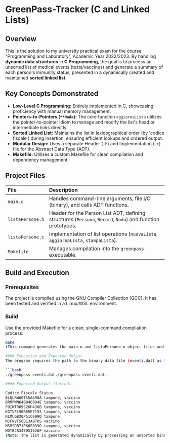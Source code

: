 # GreenPass-Tracker (C and Linked Lists)

## Overview
This is the solution to my university practical exam for the course "Programming and Laboratory", Academic Year 2022/2023. By handling **dynamic data structures** in **C Programming**, the goal is to process an unsorted list of medical events (tests/vaccines) and generate a summary of each person's immunity status, presented in a dynamically created and maintained **sorted linked list**.

## Key Concepts Demonstrated
- **Low-Level C Programming:** Entirely implemented in C, showcasing proficiency with manual memory management.
- **Pointers-to-Pointers (`**Node`):** The core function `aggiornaLista` utilizes the pointer-to-pointer idiom to manage and modify the list's head or intermediate links directly.
- **Sorted Linked List:** Maintains the list in lexicographical order (by 'codice fiscale') during insertion, ensuring efficient lookups and ordered output.
- **Modular Design:** Uses a separate Header (`.h`) and Implementation (`.c`) file for the Abstract Data Type (ADT).
- **Makefile:** Utilizes a custom Makefile for clean compilation and dependency management.

## Project Files
| File | Description |
| :--- | :--- |
| `main.c` | Handles command-line arguments, file I/O (binary), and calls ADT functions. |
| `listaPersone.h` | Header for the Person List ADT, defining structures (`Persona`, `Record`, `Nodo`) and function prototypes. |
| `listaPersone.c` | Implementation of list operations (`nuovaLista`, `aggiornaLista`, `stampaLista`). |
| `Makefile` | Manages compilation into the `greenpass` executable. |

## Build and Execution

### Prerequisites
The project is compiled using the GNU Compiler Collection (GCC). It has been tested and verified in a Linux/WSL environment.

### Build
Use the provided Makefile for a clean, single-command compilation process:
```bash
make
(This command generates the main.o and listaPersone.o object files and links them to create the final executable named greenpass.)

#### Execution and Expected Output
The program requires the path to the binary data file (eventi.dat) as the sole command-line argument. The output is a list of individuals, sorted lexicographically by Codice Fiscale, showing their recorded immunity events.

```bash
./greenpass eventi.dat./greenpass eventi.dat.

#### Expected Output (Sorted):

Codice Fiscale Status
BLQLRW60T55A690A tampone, vaccino
BRMPWN64B04C094E tampone, vaccino
FDIWTR89S26H438B tampone, vaccino
KGTVFL96B65E715S tampone, vaccino
KLMLGB30P51C699Q tampone
MJFNVF56B13A870S vaccino
MSMSDB71P66F839O tampone, vaccino
WDTBCR34E05I626F vaccino
(Note: The list is generated dynamically by processing an unsorted binary file and inserting records into a lexicographically ordered linked list.)
